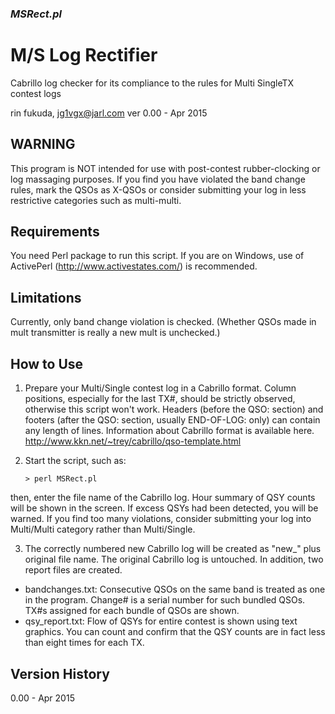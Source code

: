 ### _MSRect.pl_
M/S Log Rectifier
=================
Cabrillo log checker for its compliance to the rules
for Multi SingleTX contest logs

rin fukuda, jg1vgx@jarl.com
ver 0.00 - Apr 2015

WARNING
-------
This program is NOT intended for use with post-contest rubber-clocking or log massaging purposes.
If you find you have violated the band change rules, mark the QSOs as X-QSOs or consider submitting your log in less restrictive categories such as multi-multi.

Requirements
------------
You need Perl package to run this script. If you are on Windows, use of ActivePerl (http://www.activestates.com/) is recommended. 

Limitations
-----------
Currently, only band change violation is checked. (Whether QSOs made in mult transmitter is really a new mult is unchecked.)

How to Use
----------
1. Prepare your Multi/Single contest log in a Cabrillo format. Column positions, especially for the last TX#, should be strictly observed, otherwise this script won't work. Headers (before the QSO: section) and footers (after the QSO: section, usually END-OF-LOG: only) can contain any length of lines.
Information about Cabrillo format is available here.
http://www.kkn.net/~trey/cabrillo/qso-template.html

2. Start the script, such as:

    ```
    > perl MSRect.pl
    ```
    
then, enter the file name of the Cabrillo log. Hour summary of QSY counts will be shown in the screen. If excess QSYs had been detected, you will be warned. If you find too many violations, consider submitting your log into Multi/Multi category rather than Multi/Single.

3. The correctly numbered new Cabrillo log will be created as "new_" plus original file name. The original Cabrillo log is untouched. In addition, two report files are created.

- bandchanges.txt: Consecutive QSOs on the same band is treated as one in the program. Change# is a serial number for such bundled QSOs. TX#s assigned for each bundle of QSOs are shown.
- qsy_report.txt: Flow of QSYs for entire contest is shown using text graphics. You can count and confirm that the QSY counts are in fact less than eight times for each TX.

Version History
---------------
0.00 - Apr 2015
